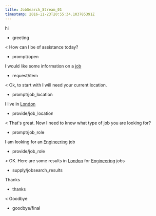 ```yaml
---
title: JobSearch_Stream_01
timestamp: 2016-11-23T20:55:34.103785391Z
---
```


hi
* greeting

< How can I be of assistance today?
* prompt/open

I would like some information on a [job](item_type)
* request/item

< Ok, to start with I will need your current location.
* prompt/job_location

I live in [London](location)
* provide/job_location

< That's great. Now I need to know what type of job you are looking for?
* prompt/job_role

I am looking for an [Engineering](jobrole) job
* provide/job_role

< OK. Here are some results in [London](location) for [Engineering](jobrole) jobs
* supply/jobsearch_results

Thanks
* thanks

< Goodbye
* goodbye/final
